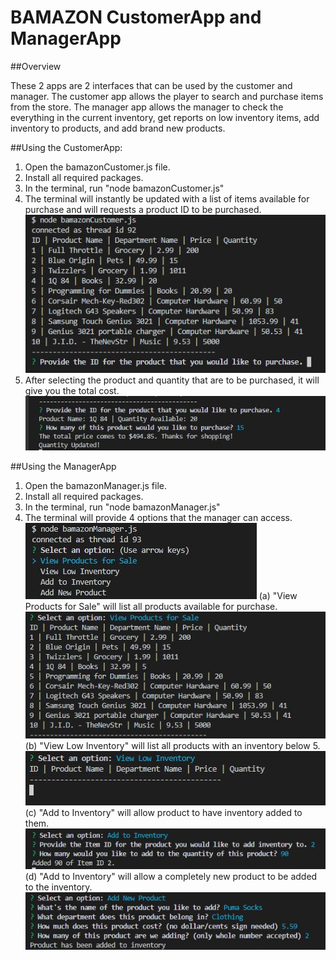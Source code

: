 # BAMAZON CustomerApp and ManagerApp

##Overview

These 2 apps are 2 interfaces that can be used by the customer and manager. The customer app allows the player to search and purchase items from the store. The manager app allows the manager to check the everything in the current inventory, get reports on low inventory items, add inventory to products, and add brand new products.


##Using the CustomerApp:
1. Open the bamazonCustomer.js file.
2. Install all required packages.
3. In the terminal, run "node bamazonCustomer.js"
4. The terminal will instantly be updated with a list of items available for purchase and will requests a product ID to be purchased.
![invenlist](rdme_images/img01.jpg)
5. After selecting the product and quantity that are to be purchased, it will give you the total cost. 
![checkout](rdme_images/img02.jpg)

##Using the ManagerApp
1. Open the bamazonManager.js file.
2. Install all required packages.
3. In the terminal, run "node bamazonManager.js"
4. The terminal will provide 4 options that the manager can access.
![managerop](rdme_images/img03.jpg)
(a) "View Products for Sale" will list all products available for purchase.
![managerop1](rdme_images/img04.jpg)
(b) "View Low Inventory" will list all products with an inventory below 5.
![managerop2](rdme_images/img05.jpg)
(c) "Add to Inventory" will allow product to have inventory added to them.
![managerop3](rdme_images/img06.jpg)
(d) "Add to Inventory" will allow a completely new product to be added to the inventory. 
![managerop4](rdme_images/img07.jpg)